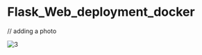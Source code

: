 # Flask_Web_deployment_docker

// adding a photo

![3](https://github.com/user-attachments/assets/49474283-e3c2-4f5c-bc13-3af25a738126)
